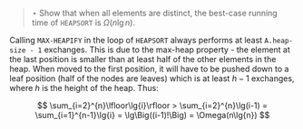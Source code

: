 > $\star$ Show that when all elements are distinct, the best-case running time
> of `HEAPSORT` is $\Omega(n\lg{n})$.

Calling `MAX-HEAPIFY` in the loop of `HEAPSORT` always performs at least
`A.heap-size - 1` exchanges. This is due to the max-heap property - the element
at the last position is smaller than at least half of the other elements in the
heap. When moved to the first position, it will have to be pushed down to a
leaf position (half of the nodes are leaves) which is at least $h - 1$
exchanges, where $h$ is the height of the heap. Thus:

$$ \sum_{i=2}^{n}\lfloor\lg{i}\rfloor
     > \sum_{i=2}^{n}\lg(i-1)
     = \sum_{i=1}^{n-1}\lg{i}
     = \lg\Big((i-1)!\Big)
     = \Omega(n\lg{n}) $$
